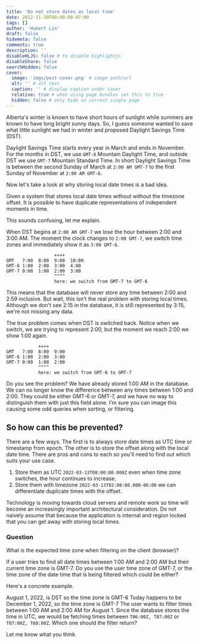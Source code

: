 ```yaml
---
title: 'Do not store dates as local time'
date: 2022-11-30T00:00:00-07:00
tags: []
author: 'Hubert Lin'
draft: false
hidemeta: false
comments: true
description: ''
disableHLJS: false # to disable highlightjs
disableShare: false
searchHidden: false
cover:
  image: 'imgs/post-cover.png' # image path/url
  alt: '' # alt text
  caption: '' # display caption under cover
  relative: true # when using page bundles set this to true
  hidden: false # only hide on current single page
---
```


Alberta's winter is known to have short hours of sunlight while summers are
known to have long bright sunny days. So, I guess someone wanted to save what
little sunlight we had in winter and proposed Daylight Savings Time (DST).

Daylight Savings Time starts every year in March and ends in November. For the
months in DST, we use `GMT-6` Mountain Daylight Time, and outside DST we use
`GMT-7` Mountain Standard Time. In short Daylight Savings Time is between the
second Sunday of March at `2:00 AM GMT-7` to the first Sunday of November at
`2:00 AM GMT-6`.

Now let's take a look at why storing local date times is a bad idea.

Given a system that stores local date times without without the timezone offset.
It is possible to have duplicate representations of independent moments in time.

This sounds confusing, let me explain.

When DST begins at `2:00 AM GMT-7` we lose the hour between 2:00 and 3:00 AM.
The moment the clock changes to `2:00 GMT-7`, we switch time zones and
immediately show it as `3:00 GMT-6`.

```text
                  ++++
GMT   7:00  8:00  9:00  10:00
GMT-6 1:00  2:00  3:00  4:00
GMT-7 0:00  1:00  2:00  3:00
                  ^^^^
                  here: we switch from GMT-7 to GMT-6
```

This means that the database will never store any time between 2:00 and 2:59
inclusive. But wait, this isn't the real problem with storing local times.
Although we don't see 2:15 in the database, it is still represented by 3:15,
we're not missing any data.

The true problem comes when DST is switched back. Notice when we switch, we are
trying to represent 2:00, but the moment we reach 2:00 we show 1:00 again.

```text
            ++++
GMT   7:00  8:00  9:00
GMT-6 1:00  2:00  3:00
GMT-7 0:00  1:00  2:00
            ^^^^
            here: we switch from GMT-6 to GMT-7
```

Do you see the problem? We have already stored 1:00 AM in the database. We can
no longer know the difference between any times between 1:00 and 2:00. They
could be either GMT-6 or GMT-7, and we have no way to distinguish them with just
this field alone. I'm sure you can image this causing some odd queries when
sorting, or filtering.

## So how can this be prevented?

There are a few ways. The first is to always store date times as UTC time or
timestamp from epoch. The other is to store the offset along with the local date
time. There are pros and cons to each so you'll need to find out which suits
your use case.

1. Store them as UTC `2022-03-13T08:00:00.000Z` even when time zone switches,
   the hour continues to increase.
2. Store them with timezone `2022-03-13T02:00:00.000-06:00` we can differentiate
   duplicate times with the offset.

Technology is moving towards cloud servers and remote work so time will become
an increasingly important architectural consideration. Do not naively assume
that because the application is internal and region locked that you can get away
with storing local times.

### Question

What is the expected time zone when filtering on the client (browser)?

If a user tries to find all date times between 1:00 AM and 2:00 AM but their
current time zone is GMT-7. Do you use the user time zone of GMT-7, or the time
zone of the date time that is being filtered which could be either?

Here's a concrete example.

August 1, 2022, is DST so the time zone is GMT-6 Today happens to be December 1,
2022, so the time zone is GMT-7 The user wants to filter times between 1:00 AM
and 2:00 AM for August 1. Since the database stores the time in UTC, we would be
fetching times between `T06:00Z, T07:00Z` or `T07:00Z, T08:00Z`. Which one
should the filter return?

Let me know what you think.
